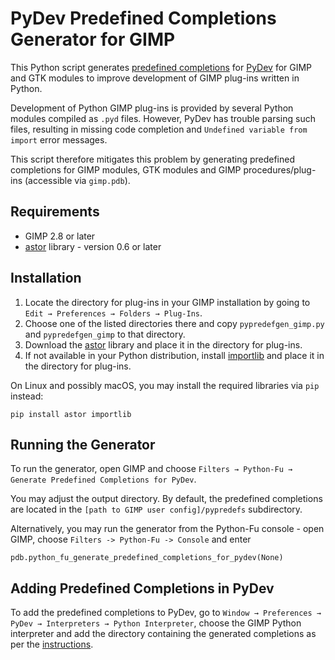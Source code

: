 PyDev Predefined Completions Generator for GIMP
===============================================

This Python script generates [predefined completions](http://www.pydev.org/manual_101_interpreter.html) for [PyDev](http://www.pydev.org/) for GIMP and GTK modules to improve development of GIMP plug-ins written in Python.

Development of Python GIMP plug-ins is provided by several Python modules compiled as `.pyd` files.
However, PyDev has trouble parsing such files, resulting in missing code completion and `Undefined variable from import` error messages.

This script therefore mitigates this problem by generating predefined completions for GIMP modules, GTK modules and GIMP procedures/plug-ins (accessible via `gimp.pdb`).


Requirements
------------

* GIMP 2.8 or later
* [astor](https://github.com/berkerpeksag/astor) library - version 0.6 or later


Installation
------------

1. Locate the directory for plug-ins in your GIMP installation by going to `Edit → Preferences → Folders → Plug-Ins`.
2. Choose one of the listed directories there and copy `pypredefgen_gimp.py` and `pypredefgen_gimp` to that directory.
3. Download the [astor](https://github.com/berkerpeksag/astor) library and place it in the directory for plug-ins.
4. If not available in your Python distribution, install [importlib](https://pypi.org/project/importlib/) and place it in the directory for plug-ins.

On Linux and possibly macOS, you may install the required libraries via `pip` instead:
  
    pip install astor importlib


Running the Generator
---------------------

To run the generator, open GIMP and choose `Filters → Python-Fu → Generate Predefined Completions for PyDev`.

You may adjust the output directory.
By default, the predefined completions are located in the `[path to GIMP user config]/pypredefs` subdirectory.

Alternatively, you may run the generator from the Python-Fu console - open GIMP, choose `Filters -> Python-Fu -> Console` and enter

    pdb.python_fu_generate_predefined_completions_for_pydev(None)


Adding Predefined Completions in PyDev
--------------------------------------

To add the predefined completions to PyDev, go to `Window → Preferences → PyDev → Interpreters → Python Interpreter`, choose the GIMP Python interpreter and add the directory containing the generated completions as per the [instructions](http://www.pydev.org/manual_101_interpreter.html#PyDevInterpreterConfiguration-PredefinedCompletions).
